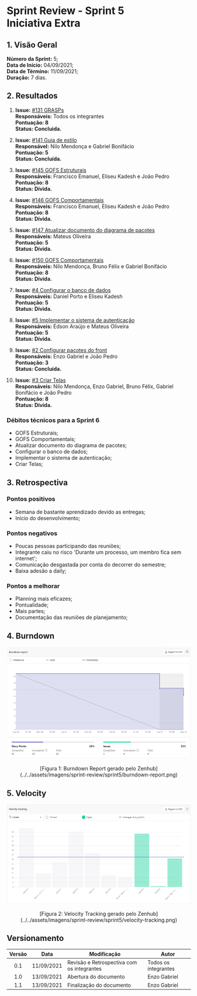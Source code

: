 # Sprint Review - Sprint 5 <br> <span class="rotulo-extra">Iniciativa Extra</span>

## 1. Visão Geral
**Número da Sprint:** 5;<br>
**Data de Início:** 04/09/2021;<br>
**Data de Término:** 11/09/2021;<br>
**Duração:** 7 dias.<br>

## 2. Resultados

1. **Issue:** [#131 GRASPs](https://github.com/UnBArqDsw2021-1/2021.1_G6_Curumim/issues/131)<br> 
**Responsáveis:** Todos os integrantes<br>
**Pontuação: 8**<br>
**Status: Concluida.**<br>

2. **Issue:** [#141 Guia de estilo](https://github.com/UnBArqDsw2021-1/2021.1_G6_Curumim/issues/141)<br> 
**Responsável:** Nilo Mendonça e Gabriel Bonifácio<br>
**Pontuação: 5**<br>
**Status: Concluída.**<br>

3. **Issue:** [#145 GOFS Estruturais](https://github.com/UnBArqDsw2021-1/2021.1_G6_Curumim/issues/145)<br> 
**Responsáveis:** Francisco Emanuel, Eliseu Kadesh e João Pedro<br>
**Pontuação: 8**<br>
**Status: Dívida.**<br>  

4. **Issue:** [#146 GOFS Comportamentais](https://github.com/UnBArqDsw2021-1/2021.1_G6_Curumim/issues/146)<br> 
**Responsáveis:** Francisco Emanuel, Eliseu Kadesh e João Pedro<br>
**Pontuação: 8**<br>
**Status: Dívida.**<br> 

5. **Issue:** [#147 Atualizar documento do diagrama de pacotes](https://github.com/UnBArqDsw2021-1/2021.1_G6_Curumim/issues/147)<br> 
**Responsáveis:** Mateus Oliveira<br>
**Pontuação: 5**<br>
**Status: Dívida.**<br> 

5. **Issue:** [#150 GOFS Comportamentais](https://github.com/UnBArqDsw2021-1/2021.1_G6_Curumim/issues/150)<br> 
**Responsáveis:** Nilo Mendonça, Bruno Félix e Gabriel Bonifácio<br>
**Pontuação: 8**<br>
**Status: Dívida.**<br> 

6. **Issue:** [#4 Configurar o banco de dados](https://github.com/UnBArqDsw2021-1/2021.1_G6_Curumim_Back-end/issues/4)<br> 
**Responsáveis:** Daniel Porto e Eliseu Kadesh<br>
**Pontuação: 5**<br>
**Status: Dívida.**<br>

7. **Issue:** [#5 Implementar o sistema de autenticação](https://github.com/UnBArqDsw2021-1/2021.1_G6_Curumim_Back-end/issues/5)<br> 
**Responsáveis:** Edson Araújo e Mateus Oliveira<br>
**Pontuação: 5**<br>
**Status: Dívida.**<br>

8. **Issue:** [#2 Configurar pacotes do front](https://github.com/unbarqdsw2021-1/2021.1_g6_curumim_front-end/issues/2)<br> 
**Responsáveis:** Enzo Gabriel e João Pedro<br>
**Pontuação: 3**<br>
**Status: Concluída.**<br>

9. **Issue:** [#3 Criar Telas](https://github.com/unbarqdsw2021-1/2021.1_g6_curumim_front-end/issues/3)<br> 
**Responsáveis:** Nilo Mendonça, Enzo Gabriel, Bruno Félix, Gabriel Bonifácio e João Pedro<br>
**Pontuação: 8**<br>
**Status: Dívida.**<br>

### **Débitos técnicos para a Sprint 6**
 - GOFS Estruturais;
 - GOFS Comportamentais;
 - Atualizar documento do diagrama de pacotes;
 - Configurar o banco de dados;
 - Implementar o sistema de autenticação;
 - Criar Telas;

## 3. Retrospectiva

### **Pontos positivos**
- Semana de bastante aprendizado devido as entregas;
- Início do desenvolvimento;

### **Pontos negativos**
- Poucas pessoas participando das reuniões;
- Integrante caiu no risco 'Durante um processo, um membro fica sem internet';
- Comunicação desgastada por conta do decorrer do semestre;
- Baixa adesão a daily;
  
### **Pontos a melhorar**
- Planning mais eficazes;
- Pontualidade;
- Mais partes;
- Documentação das reuniões de planejamento;

## 4. Burndown
![Burndown Report](../../assets/imagens/sprint-review/sprint5/burndown-report.png)
<center>[Figura 1: Burndown Report gerado pelo Zenhub](../../assets/imagens/sprint-review/sprint5/burndown-report.png)</center>

## 5. Velocity
![Velocity Tracking](../../assets/imagens/sprint-review/sprint5/velocity-tracking.png)
<center>[Figura 2: Velocity Tracking gerado pelo Zenhub](../../assets/imagens/sprint-review/sprint5/velocity-tracking.png)</center>

## Versionamento
| Versão | Data       | Modificação                                | Autor                |
| :----: | ---------- | ------------------------------------------ | -------------------- |
|  0.1   | 11/09/2021 | Revisão e Retrospectiva com os integrantes | Todos os integrantes |
|  1.0   | 13/09/2021 | Abertura do documento | Enzo Gabriel |
|  1.1   | 13/09/2021 | Finalização do documento | Enzo Gabriel |